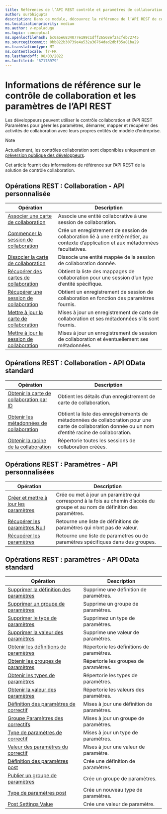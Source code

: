 ```yaml
---
title: Références de l’API REST contrôle et paramètres de collaboration
author: surbhigupta
description: Dans ce module, découvrez la référence de l’API REST de contrôle et de paramètres de collaboration pour gérer les paramètres, démarrer, mapper et récupérer des activités de collaboration.
ms.localizationpriority: medium
ms.author: v-npaladugu
ms.topic: conceptual
ms.openlocfilehash: bc0a5e6834077e199c1dff26568ef2acfeb72745
ms.sourcegitcommit: 0bb822b30739e4a532a36764dad2dbf35a81ba29
ms.translationtype: MT
ms.contentlocale: fr-FR
ms.lasthandoff: 08/03/2022
ms.locfileid: "67178979"
---
```

# <a name="collaboration-control-and-settings-rest-api-reference"></a>Informations de référence sur le contrôle de collaboration et les paramètres de l’API REST

Les développeurs peuvent utiliser le contrôle collaboration et l’API REST Paramètres pour gérer les paramètres, démarrer, mapper et récupérer des activités de collaboration avec leurs propres entités de modèle d’entreprise.

> [!NOTE]
> Actuellement, les contrôles collaboration sont disponibles uniquement en [préversion publique des développeurs](~/resources/dev-preview/developer-preview-intro.md).

Cet article fournit des informations de référence sur l’API REST de la solution de contrôle collaboration.

## <a name="rest-operations-collaboration---custom-api"></a>Opérations REST : Collaboration - API personnalisée

|Opération|Description|
|---------|-----------|
|[Associer une carte de collaboration](/rest/api/industry/collaboration-toolkit/collaboration-custom-ap-is/associate-collaboration-map)|Associe une entité collaborative à une session de collaboration.|
|[Commencer la session de collaboration](/rest/api/industry/collaboration-toolkit/collaboration-custom-ap-is/begin-collaboration-session)|Crée un enregistrement de session de collaboration lié à une entité métier, au contexte d’application et aux métadonnées facultatives.|
|[Dissocier la carte de collaboration](/rest/api/industry/collaboration-toolkit/collaboration-custom-ap-is/disassociate-collaboration-map-custom-api)|Dissocie une entité mappée de la session de collaboration donnée.|
|[Récupérer des cartes de collaboration](/rest/api/industry/collaboration-toolkit/collaboration-custom-ap-is/retrieve-collaboration-maps-custom-api)|Obtient la liste des mappages de collaboration pour une session d’un type d’entité spécifique.|
|[Récupérer une session de collaboration](/rest/api/industry/collaboration-toolkit/collaboration-custom-ap-is/retrieve-collaboration-session-custom-api)|Obtient un enregistrement de session de collaboration en fonction des paramètres fournis.|
|[Mettre à jour la carte de collaboration](/rest/api/industry/collaboration-toolkit/collaboration-custom-ap-is/update-collaboration-map-custom-api)|Mises à jour un enregistrement de carte de collaboration et ses métadonnées s’ils sont fournis.|
|[Mettre à jour la session de collaboration](/rest/api/industry/collaboration-toolkit/collaboration-custom-ap-is/update-collaboration-session)|Mises à jour un enregistrement de session de collaboration et éventuellement ses métadonnées.|

## <a name="rest-operations-collaboration---standard-odata-apis"></a>Opérations REST : Collaboration - API OData standard

|Opération|Description|
|---------|-----------|
|[Obtenir la carte de collaboration par ID](/rest/api/industry/collaboration-toolkit/collaboration-standard-o-data-ap-is/get-collaboration-map-by-id)|Obtient les détails d’un enregistrement de carte de collaboration.|
|[Obtenir les métadonnées de collaboration](/rest/api/industry/collaboration-toolkit/collaboration-standard-o-data-ap-is/get-collaboration-metadata)|Obtient la liste des enregistrements de métadonnées de collaboration pour une carte de collaboration donnée ou un nom d’entité racine de collaboration.|
|[Obtenir la racine de la collaboration](/rest/api/industry/collaboration-toolkit/collaboration-standard-o-data-ap-is/get-collaboration-root)|Répertorie toutes les sessions de collaboration créées.|

## <a name="rest-operations-settings---custom-apis"></a>Opérations REST : Paramètres - API personnalisées

|Opération|Description|
|---------|-----------|
|[Créer et mettre à jour les paramètres](/rest/api/industry/collaboration-toolkit/settings-custom-ap-is/create-update-setting-custom-api)|Crée ou met à jour un paramètre qui correspond à la fois au chemin d’accès du groupe et au nom de définition des paramètres.|
|[Récupérer les paramètres Null](/rest/api/industry/collaboration-toolkit/settings-custom-ap-is/retrieve-null-settings-custom-api)|Retourne une liste de définitions de paramètres qui n’ont pas de valeur.|
|[Récupérer les paramètres](/rest/api/industry/collaboration-toolkit/settings-custom-ap-is/retrieve-settings-custom-api)|Retourne une liste de paramètres ou de paramètres spécifiques dans des groupes.|

## <a name="rest-operations-settings---standard-odata-apis"></a>Opérations REST : paramètres - API OData standard

|Opération|Description|
|---------|-----------|
|[Supprimer la définition des paramètres](/rest/api/industry/collaboration-toolkit/settings-standard-o-data-ap-is/delete-settings-definition)|Supprime une définition de paramètres.|
|[Supprimer un groupe de paramètres](/rest/api/industry/collaboration-toolkit/settings-standard-o-data-ap-is/delete-settings-group)|Supprime un groupe de paramètres.|
|[Supprimer le type de paramètres](/rest/api/industry/collaboration-toolkit/settings-standard-o-data-ap-is/delete-settings-type)|Supprimez un type de paramètres.|
|[Supprimer la valeur des paramètres](/rest/api/industry/collaboration-toolkit/settings-standard-o-data-ap-is/delete-settings-value)|Supprime une valeur de paramètres.|
|[Obtenir les définitions de paramètres](/rest/api/industry/collaboration-toolkit/settings-standard-o-data-ap-is/get-settings-definitions)|Répertorie les définitions de paramètres.|
|[Obtenir les groupes de paramètres](/rest/api/industry/collaboration-toolkit/settings-standard-o-data-ap-is/get-settings-groups)|Répertorie les groupes de paramètres.|
|[Obtenir les types de paramètres](/rest/api/industry/collaboration-toolkit/settings-standard-o-data-ap-is/get-settings-types)|Répertorie les types de paramètres.|
|[Obtenir la valeur des paramètres](/rest/api/industry/collaboration-toolkit/settings-standard-o-data-ap-is/get-settings-value)|Répertorie les valeurs des paramètres.|
|[Définition des paramètres de correctif](/rest/api/industry/collaboration-toolkit/settings-standard-o-data-ap-is/patch-settings-definition)|Mises à jour une définition de paramètres.|
|[Groupe Paramètres des correctifs](/rest/api/industry/collaboration-toolkit/settings-standard-o-data-ap-is/patch-settings-group)|Mises à jour un groupe de paramètres.|
|[Type de paramètres de correctif](/rest/api/industry/collaboration-toolkit/settings-standard-o-data-ap-is/patch-settings-type)|Mises à jour un type de paramètres.|
|[Valeur des paramètres du correctif](/rest/api/industry/collaboration-toolkit/settings-standard-o-data-ap-is/patch-settings-value)|Mises à jour une valeur de paramètre.|
|[Définition des paramètres post](/rest/api/industry/collaboration-toolkit/settings-standard-o-data-ap-is/post-settings-definition)|Crée une définition de paramètres.|
|[Publier un groupe de paramètres](/rest/api/industry/collaboration-toolkit/settings-standard-o-data-ap-is/post-settings-group)|Crée un groupe de paramètres.|
|[Type de paramètres post](/rest/api/industry/collaboration-toolkit/settings-standard-o-data-ap-is/post-settings-type)|Crée un nouveau type de paramètres.|
|[Post Settings Value](/rest/api/industry/collaboration-toolkit/settings-standard-o-data-ap-is/post-settings-value)|Crée une valeur de paramètre.|
